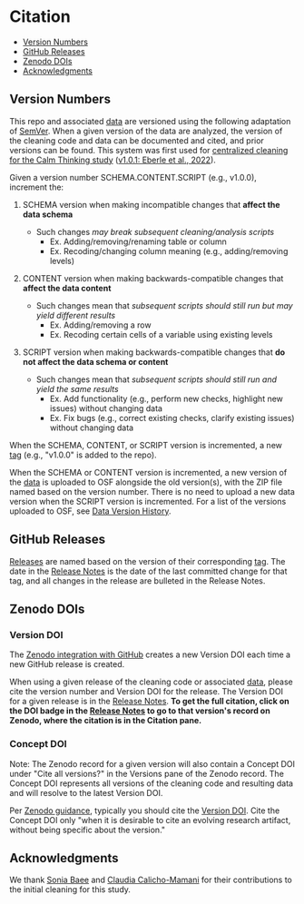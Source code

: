 # Citation

- [Version Numbers](#version-numbers)
- [GitHub Releases](#github-releases)
- [Zenodo DOIs](#zenodo-dois)
- [Acknowledgments](#acknowledgments)

## Version Numbers

This repo and associated [data](../README.md#data-on-osf) are versioned using the 
following adaptation of [SemVer](https://semver.org/). When a given version of the 
data are analyzed, the version of the cleaning code and data can be documented and 
cited, and prior versions can be found. This system was first used for 
[centralized cleaning for the Calm Thinking study][ct-cleaning-repo] 
([v1.0.1: Eberle et al., 2022][eberle-et-al-2022]).

Given a version number SCHEMA.CONTENT.SCRIPT (e.g., v1.0.0), increment the:

1. SCHEMA version when making incompatible changes that **affect the data schema**
   - Such changes *may break subsequent cleaning/analysis scripts*
     - Ex. Adding/removing/renaming table or column
     - Ex. Recoding/changing column meaning (e.g., adding/removing levels)

2. CONTENT version when making backwards-compatible changes that **affect the data content**
   - Such changes mean that *subsequent scripts should still run but may yield different results*
     - Ex. Adding/removing a row
     - Ex. Recoding certain cells of a variable using existing levels

3. SCRIPT version when making backwards-compatible changes that **do not affect the data schema or content**
   - Such changes mean that *subsequent scripts should still run and yield the same results*
     - Ex. Add functionality (e.g., perform new checks, highlight new issues) without changing data
     - Ex. Fix bugs (e.g., correct existing checks, clarify existing issues) without changing data

When the SCHEMA, CONTENT, or SCRIPT version is incremented, a new [tag][ma-cleaning-repo-tags] 
(e.g., "v1.0.0" is added to the repo).

When the SCHEMA or CONTENT version is incremented, a new version of the 
[data](../README.md#data-on-osf) is uploaded to OSF alongside the old version(s), 
with the ZIP file named based on the version number. There is no need to upload a 
new data version when the SCRIPT version is incremented. For a list of the versions
uploaded to OSF, see [Data Version History](../README.md#data-version-history).

## GitHub Releases

[Releases][ma-cleaning-repo-releases] are named based on the version of their corresponding 
[tag][ma-cleaning-repo-tags]. The date in the [Release Notes][ma-cleaning-repo-releases] is 
the date of the last committed change for that tag, and all changes in the release are 
bulleted in the Release Notes.

## Zenodo DOIs

### Version DOI

The [Zenodo integration with GitHub][zenodo-github] creates a new Version DOI each 
time a new GitHub release is created.

When using a given release of the cleaning code or associated [data](../README.md#data-on-osf), 
please cite the version number and Version DOI for the release. The Version DOI for a given 
release is in the [Release Notes][ma-cleaning-repo-releases]. **To get the full citation, click 
on the DOI badge in the [Release Notes][ma-cleaning-repo-releases] to go to that version's 
record on Zenodo, where the citation is in the Citation pane.**

### Concept DOI

Note: The Zenodo record for a given version will also contain a Concept DOI under 
"Cite all versions?" in the Versions pane of the Zenodo record. The Concept DOI 
represents all versions of the cleaning code and resulting data and will resolve 
to the latest Version DOI.

Per [Zenodo guidance][zenodo-versioning], typically you should cite the 
[Version DOI](#version-doi). Cite the Concept DOI only "when it is desirable to 
cite an evolving research artifact, without being specific about the version."

## Acknowledgments

We thank [Sonia Baee][sonia] and [Claudia Calicho-Mamani][claudia] for their 
contributions to the initial cleaning for this study.

[claudia]: https://github.com/cpc4tz
[ct-cleaning-repo]: https://github.com/TeachmanLab/MT-Data-CalmThinkingStudy
[eberle-et-al-2022]: https://doi.org/10.5281/zenodo.6149365
[ma-cleaning-repo-releases]: https://github.com/TeachmanLab/MT-Data-ManagingAnxietyStudy-Cleaning/releases
[ma-cleaning-repo-tags]: https://github.com/TeachmanLab/MT-Data-ManagingAnxietyStudy-Cleaning/tags
[sonia]: https://github.com/soniabaee
[zenodo-github]: https://docs.github.com/en/repositories/archiving-a-github-repository/referencing-and-citing-content
[zenodo-versioning]: https://zenodo.org/help/versioning